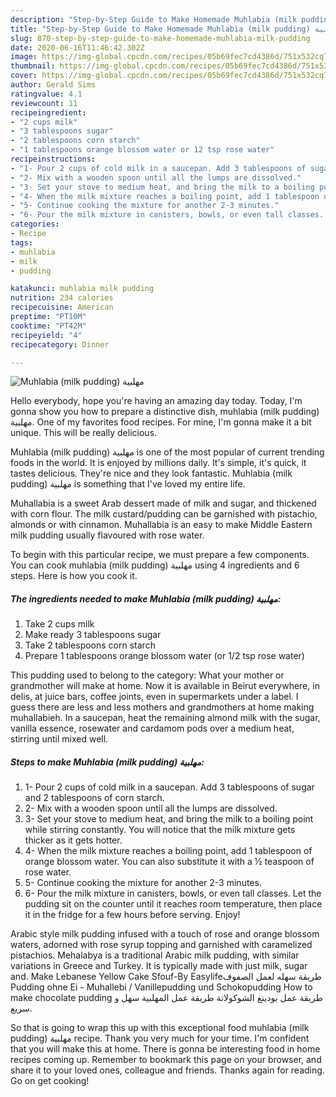 ```yaml
---
description: "Step-by-Step Guide to Make Homemade Muhlabia (milk pudding) مهلبية"
title: "Step-by-Step Guide to Make Homemade Muhlabia (milk pudding) مهلبية"
slug: 870-step-by-step-guide-to-make-homemade-muhlabia-milk-pudding
date: 2020-06-16T11:46:42.302Z
image: https://img-global.cpcdn.com/recipes/05b69fec7cd4386d/751x532cq70/muhlabia-milk-pudding-مهلبية-recipe-main-photo.jpg
thumbnail: https://img-global.cpcdn.com/recipes/05b69fec7cd4386d/751x532cq70/muhlabia-milk-pudding-مهلبية-recipe-main-photo.jpg
cover: https://img-global.cpcdn.com/recipes/05b69fec7cd4386d/751x532cq70/muhlabia-milk-pudding-مهلبية-recipe-main-photo.jpg
author: Gerald Sims
ratingvalue: 4.1
reviewcount: 11
recipeingredient:
- "2 cups milk"
- "3 tablespoons sugar"
- "2 tablespoons corn starch"
- "1 tablespoons orange blossom water or 12 tsp rose water"
recipeinstructions:
- "1- Pour 2 cups of cold milk in a saucepan. Add 3 tablespoons of sugar and 2 tablespoons of corn starch."
- "2- Mix with a wooden spoon until all the lumps are dissolved."
- "3- Set your stove to medium heat, and bring the milk to a boiling point while stirring constantly. You will notice that the milk mixture gets thicker as it gets hotter."
- "4- When the milk mixture reaches a boiling point, add 1 tablespoon of orange blossom water. You can also substitute it with a ½ teaspoon of rose water."
- "5- Continue cooking the mixture for another 2-3 minutes."
- "6- Pour the milk mixture in canisters, bowls, or even tall classes. Let the pudding sit on the counter until it reaches room temperature, then place it in the fridge for a few hours before serving. Enjoy!"
categories:
- Recipe
tags:
- muhlabia
- milk
- pudding

katakunci: muhlabia milk pudding 
nutrition: 234 calories
recipecuisine: American
preptime: "PT10M"
cooktime: "PT42M"
recipeyield: "4"
recipecategory: Dinner

---
```



![Muhlabia (milk pudding) مهلبية](https://img-global.cpcdn.com/recipes/05b69fec7cd4386d/751x532cq70/muhlabia-milk-pudding-مهلبية-recipe-main-photo.jpg)

Hello everybody, hope you're having an amazing day today. Today, I'm gonna show you how to prepare a distinctive dish, muhlabia (milk pudding) مهلبية. One of my favorites food recipes. For mine, I'm gonna make it a bit unique. This will be really delicious.

Muhlabia (milk pudding) مهلبية is one of the most popular of current trending foods in the world. It is enjoyed by millions daily. It's simple, it's quick, it tastes delicious. They're nice and they look fantastic. Muhlabia (milk pudding) مهلبية is something that I've loved my entire life.

Muhallabia is a sweet Arab dessert made of milk and sugar, and thickened with corn flour. The milk custard/pudding can be garnished with pistachio, almonds or with cinnamon. Muhallabia is an easy to make Middle Eastern milk pudding usually flavoured with rose water.


To begin with this particular recipe, we must prepare a few components. You can cook muhlabia (milk pudding) مهلبية using 4 ingredients and 6 steps. Here is how you cook it.

<!--inarticleads1-->

##### The ingredients needed to make Muhlabia (milk pudding) مهلبية:

1. Take 2 cups milk
1. Make ready 3 tablespoons sugar
1. Take 2 tablespoons corn starch
1. Prepare 1 tablespoons orange blossom water (or 1/2 tsp rose water)


This pudding used to belong to the category: What your mother or grandmother will make at home. Now it is available in Beirut everywhere, in delis, at juice bars, coffee joints, even in supermarkets under a label. I guess there are less and less mothers and grandmothers at home making muhallabieh. In a saucepan, heat the remaining almond milk with the sugar, vanilla essence, rosewater and cardamom pods over a medium heat, stirring until mixed well. 

<!--inarticleads2-->

##### Steps to make Muhlabia (milk pudding) مهلبية:

1. 1- Pour 2 cups of cold milk in a saucepan. Add 3 tablespoons of sugar and 2 tablespoons of corn starch.
1. 2- Mix with a wooden spoon until all the lumps are dissolved.
1. 3- Set your stove to medium heat, and bring the milk to a boiling point while stirring constantly. You will notice that the milk mixture gets thicker as it gets hotter.
1. 4- When the milk mixture reaches a boiling point, add 1 tablespoon of orange blossom water. You can also substitute it with a ½ teaspoon of rose water.
1. 5- Continue cooking the mixture for another 2-3 minutes.
1. 6- Pour the milk mixture in canisters, bowls, or even tall classes. Let the pudding sit on the counter until it reaches room temperature, then place it in the fridge for a few hours before serving. Enjoy!


Arabic style milk pudding infused with a touch of rose and orange blossom waters, adorned with rose syrup topping and garnished with caramelized pistachios. Mehalabya is a traditional Arabic milk pudding, with similar variations in Greece and Turkey. It is typically made with just milk, sugar and. Make Lebanese Yellow Cake Sfouf-By Easylifeطريقة سهله لعمل الصفوف Pudding ohne Ei - Muhallebi / Vanillepudding und Schokopudding How to make chocolate pudding طريقة عمل بودينغ الشوكولاتة طريقة عمل المهلبية سهل و سريع. 

So that is going to wrap this up with this exceptional food muhlabia (milk pudding) مهلبية recipe. Thank you very much for your time. I'm confident that you will make this at home. There is gonna be interesting food in home recipes coming up. Remember to bookmark this page on your browser, and share it to your loved ones, colleague and friends. Thanks again for reading. Go on get cooking!
